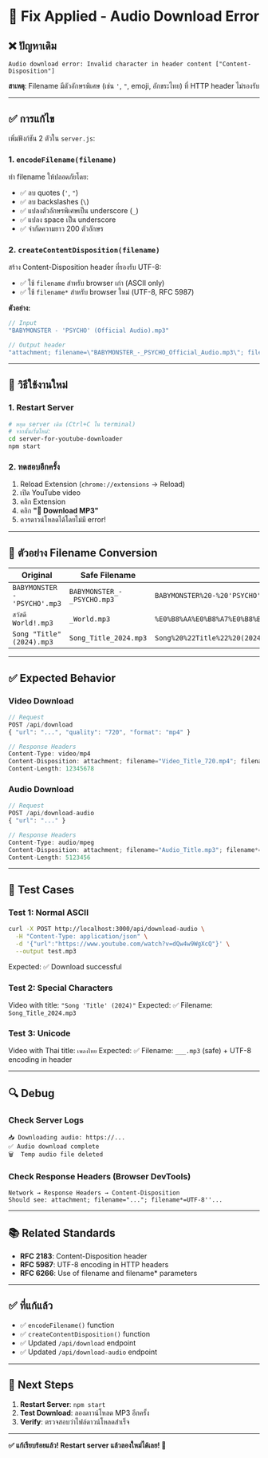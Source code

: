 # 🔧 Fix Applied - Audio Download Error

## ❌ ปัญหาเดิม
```
Audio download error: Invalid character in header content ["Content-Disposition"]
```

**สาเหตุ**: Filename มีตัวอักษรพิเศษ (เช่น `'`, `"`, emoji, อักขระไทย) ที่ HTTP header ไม่รองรับ

---

## ✅ การแก้ไข

เพิ่มฟังก์ชัน 2 ตัวใน `server.js`:

### 1. `encodeFilename(filename)`
ทำ filename ให้ปลอดภัยโดย:
- ✅ ลบ quotes (`'`, `"`)
- ✅ ลบ backslashes (`\`)
- ✅ แปลงตัวอักษรพิเศษเป็น underscore (`_`)
- ✅ แปลง space เป็น underscore
- ✅ จำกัดความยาว 200 ตัวอักษร

### 2. `createContentDisposition(filename)`
สร้าง Content-Disposition header ที่รองรับ UTF-8:
- ✅ ใช้ `filename` สำหรับ browser เก่า (ASCII only)
- ✅ ใช้ `filename*` สำหรับ browser ใหม่ (UTF-8, RFC 5987)

**ตัวอย่าง:**
```javascript
// Input
"BABYMONSTER - 'PSYCHO' (Official Audio).mp3"

// Output header
"attachment; filename=\"BABYMONSTER_-_PSYCHO_Official_Audio.mp3\"; filename*=UTF-8''BABYMONSTER%20-%20'PSYCHO'%20(Official%20Audio).mp3"
```

---

## 🚀 วิธีใช้งานใหม่

### 1. Restart Server
```bash
# หยุด server เดิม (Ctrl+C ใน terminal)
# จากนั้นเริ่มใหม่:
cd server-for-youtube-downloader
npm start
```

### 2. ทดสอบอีกครั้ง
1. Reload Extension (`chrome://extensions` → Reload)
2. เปิด YouTube video
3. คลิก Extension
4. คลิก **"🎵 Download MP3"**
5. ควรดาวน์โหลดได้โดยไม่มี error!

---

## 📝 ตัวอย่าง Filename Conversion

| Original | Safe Filename | UTF-8 Encoded |
|----------|--------------|---------------|
| `BABYMONSTER - 'PSYCHO'.mp3` | `BABYMONSTER_-_PSYCHO.mp3` | `BABYMONSTER%20-%20'PSYCHO'.mp3` |
| `สวัสดี World!.mp3` | `_World.mp3` | `%E0%B8%AA%E0%B8%A7%E0%B8%B1%E0%B8%AA%E0%B8%94%E0%B8%B5%20World!.mp3` |
| `Song "Title" (2024).mp3` | `Song_Title_2024.mp3` | `Song%20%22Title%22%20(2024).mp3` |

---

## ✅ Expected Behavior

### Video Download
```javascript
// Request
POST /api/download
{ "url": "...", "quality": "720", "format": "mp4" }

// Response Headers
Content-Type: video/mp4
Content-Disposition: attachment; filename="Video_Title_720.mp4"; filename*=UTF-8''Video%20Title%20720.mp4
Content-Length: 12345678
```

### Audio Download
```javascript
// Request
POST /api/download-audio
{ "url": "..." }

// Response Headers
Content-Type: audio/mpeg
Content-Disposition: attachment; filename="Audio_Title.mp3"; filename*=UTF-8''Audio%20Title.mp3
Content-Length: 5123456
```

---

## 🧪 Test Cases

### Test 1: Normal ASCII
```bash
curl -X POST http://localhost:3000/api/download-audio \
  -H "Content-Type: application/json" \
  -d '{"url":"https://www.youtube.com/watch?v=dQw4w9WgXcQ"}' \
  --output test.mp3
```
Expected: ✅ Download successful

### Test 2: Special Characters
Video with title: `"Song 'Title' (2024)"`
Expected: ✅ Filename: `Song_Title_2024.mp3`

### Test 3: Unicode
Video with Thai title: `เพลงไทย`
Expected: ✅ Filename: `___.mp3` (safe) + UTF-8 encoding in header

---

## 🔍 Debug

### Check Server Logs
```
📥 Downloading audio: https://...
✅ Audio download complete
🗑️  Temp audio file deleted
```

### Check Response Headers (Browser DevTools)
```
Network → Response Headers → Content-Disposition
Should see: attachment; filename="..."; filename*=UTF-8''...
```

---

## 📚 Related Standards

- **RFC 2183**: Content-Disposition header
- **RFC 5987**: UTF-8 encoding in HTTP headers
- **RFC 6266**: Use of filename and filename* parameters

---

## ✅ ที่แก้แล้ว

- ✅ `encodeFilename()` function
- ✅ `createContentDisposition()` function
- ✅ Updated `/api/download` endpoint
- ✅ Updated `/api/download-audio` endpoint

---

## 🎯 Next Steps

1. **Restart Server**: `npm start`
2. **Test Download**: ลองดาวน์โหลด MP3 อีกครั้ง
3. **Verify**: ตรวจสอบว่าไฟล์ดาวน์โหลดสำเร็จ

---

**✅ แก้เรียบร้อยแล้ว! Restart server แล้วลองใหม่ได้เลย! 🎉**
